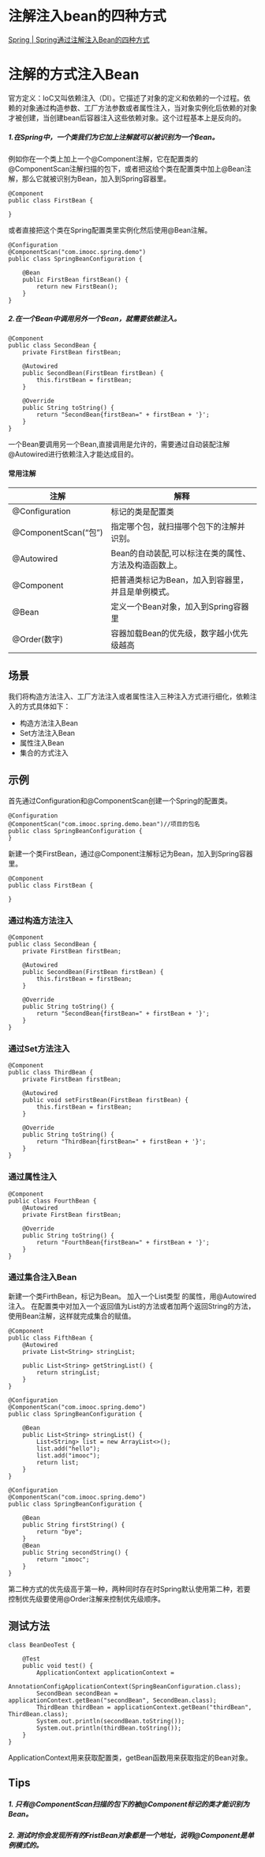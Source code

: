 # 注解注入bean的四种方式

[Spring | Spring通过注解注入Bean的四种方式](https://blog.csdn.net/cafeshadow/article/details/104510837?ops_request_misc=%257B%2522request%255Fid%2522%253A%2522163784951416780265420961%2522%252C%2522scm%2522%253A%252220140713.130102334..%2522%257D&request_id=163784951416780265420961&biz_id=0&utm_medium=distribute.pc_search_result.none-task-blog-2~all~sobaiduend~default-1-104510837.first_rank_v2_pc_rank_v29&utm_term=spring%E6%B3%A8%E8%A7%A3%E6%B3%A8%E5%85%A5bean&spm=1018.2226.3001.4187)

# 注解的方式注入Bean

官方定义：IoC又叫依赖注入（DI）。它描述了对象的定义和依赖的一个过程。依赖的对象通过构造参数、工厂方法参数或者属性注入，当对象实例化后依赖的对象才被创建，当创建bean后容器注入这些依赖对象。这个过程基本上是反向的。

##### 1.在Spring中，一个类我们为它加上注解就可以被识别为一个Bean。

例如你在一个类上加上一个@Component注解，它在配置类的@ComponentScan注解扫描的包下，或者把这给个类在配置类中加上@Bean注解，那么它就被识别为Bean，加入到Spring容器里。

```
@Component
public class FirstBean {

}
```

或者直接把这个类在Spring配置类里实例化然后使用@Bean注解。

```
@Configuration
@ComponentScan("com.imooc.spring.demo")
public class SpringBeanConfiguration {

    @Bean
    public FirstBean firstBean() {
        return new FirstBean();
    }
}
```

##### 2.在一个Bean中调用另外一个Bean，就需要依赖注入。

```
@Component
public class SecondBean {
    private FirstBean firstBean;

    @Autowired
    public SecondBean(FirstBean firstBean) {
        this.firstBean = firstBean;
    }
    
    @Override
    public String toString() {
        return "SecondBean{firstBean=" + firstBean + '}';
    }
}
```

一个Bean要调用另一个Bean,直接调用是允许的，需要通过自动装配注解@Autowired进行依赖注入才能达成目的。

#### 常用注解

| 注解                 | 解释                                                  |
| -------------------- | ----------------------------------------------------- |
| @Configuration       | 标记的类是配置类                                      |
| @ComponentScan(“包”) | 指定哪个包，就扫描哪个包下的注解并识别。              |
| @Autowired           | Bean的自动装配,可以标注在类的属性、方法及构造函数上。 |
| @Component           | 把普通类标记为Bean，加入到容器里，并且是单例模式。    |
| @Bean                | 定义一个Bean对象，加入到Spring容器里                  |
| @Order(数字)         | 容器加载Bean的优先级，数字越小优先级越高              |

## 场景

我们将构造方法注入、工厂方法注入或者属性注入三种注入方式进行细化，依赖注入的方式具体如下：

- 构造方法注入Bean
- Set方法注入Bean
- 属性注入Bean
- 集合的方式注入

## 示例

首先通过Configuration和@ComponentScan创建一个Spring的配置类。

```
@Configuration
@ComponentScan("com.imooc.spring.demo.bean")//项目的包名
public class SpringBeanConfiguration {
}
```

新建一个类FirstBean，通过@Component注解标记为Bean，加入到Spring容器里。

```
@Component
public class FirstBean {

}
```

### 通过构造方法注入

```
@Component
public class SecondBean {
    private FirstBean firstBean;

    @Autowired
    public SecondBean(FirstBean firstBean) {
        this.firstBean = firstBean;
    }
    
    @Override
    public String toString() {
        return "SecondBean{firstBean=" + firstBean + '}';
    }
}
```

### 通过Set方法注入

```
@Component
public class ThirdBean {
    private FirstBean firstBean;

    @Autowired
    public void setFirstBean(FirstBean firstBean) {
        this.firstBean = firstBean;
    }

    @Override
    public String toString() {
        return "ThirdBean{firstBean=" + firstBean + '}';
    }
}
```

### 通过属性注入

```
@Component
public class FourthBean {
    @Autowired
    private FirstBean firstBean;

    @Override
    public String toString() {
        return "FourthBean{firstBean=" + firstBean + '}';
    }
}
```

### 通过集合注入Bean

新建一个类FirthBean，标记为Bean。 加入一个List类型 的属性，用@Autowired注入。
在配置类中对加入一个返回值为List的方法或者加两个返回String的方法，使用Bean注解，这样就完成集合的赋值。

```
@Component
public class FifthBean {
    @Autowired
    private List<String> stringList;

    public List<String> getStringList() {
        return stringList;
    }
}
```

```
@Configuration
@ComponentScan("com.imooc.spring.demo")
public class SpringBeanConfiguration {

    @Bean
    public List<String> stringList() {
        List<String> list = new ArrayList<>();
        list.add("hello");
        list.add("imooc");
        return list;
    }
}
```

```
@Configuration
@ComponentScan("com.imooc.spring.demo")
public class SpringBeanConfiguration {

    @Bean
    public String firstString() {
        return "bye";
    }
    @Bean
    public String secondString() {
        return "imooc";
    }
}
```

第二种方式的优先级高于第一种，两种同时存在时Spring默认使用第二种，若要控制优先级要使用@Order注解来控制优先级顺序。

## 测试方法

```
class BeanDeoTest {

    @Test
    public void test() {
        ApplicationContext applicationContext =
        AnnotationConfigApplicationContext(SpringBeanConfiguration.class);
        SecondBean secondBean = applicationContext.getBean("secondBean", SecondBean.class);
        ThirdBean thirdBean = applicationContext.getBean("thirdBean", ThirdBean.class);
        System.out.println(secondBean.toString());
        System.out.println(thirdBean.toString());
    }
}
```

ApplicationContext用来获取配置类，getBean函数用来获取指定的Bean对象。

## Tips

##### 1. 只有@ComponentScan扫描的包下的被@Component标记的类才能识别为Bean。

##### 2. 测试时你会发现所有的FristBean对象都是一个地址，说明@Component是单例模式的。